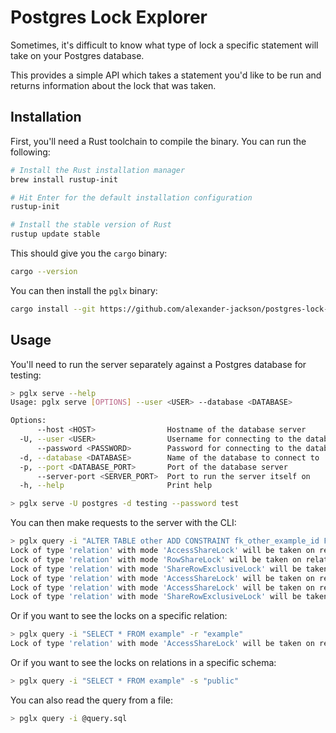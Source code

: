 # Postgres Lock Explorer

Sometimes, it's difficult to know what type of lock a specific statement will
take on your Postgres database.

This provides a simple API which takes a statement you'd like to be run and
returns information about the lock that was taken.

## Installation

First, you'll need a Rust toolchain to compile the binary. You can run the
following:

```bash
# Install the Rust installation manager
brew install rustup-init

# Hit Enter for the default installation configuration
rustup-init

# Install the stable version of Rust
rustup update stable
```

This should give you the `cargo` binary:

```bash
cargo --version
```

You can then install the `pglx` binary:

```bash
cargo install --git https://github.com/alexander-jackson/postgres-lock-explorer.git
```

## Usage

You'll need to run the server separately against a Postgres database for
testing:

```bash
> pglx serve --help
Usage: pglx serve [OPTIONS] --user <USER> --database <DATABASE>

Options:
      --host <HOST>                Hostname of the database server
  -U, --user <USER>                Username for connecting to the database server
      --password <PASSWORD>        Password for connecting to the database server
  -d, --database <DATABASE>        Name of the database to connect to
  -p, --port <DATABASE_PORT>       Port of the database server
      --server-port <SERVER_PORT>  Port to run the server itself on
  -h, --help                       Print help

> pglx serve -U postgres -d testing --password test
```

You can then make requests to the server with the CLI:

```bash
> pglx query -i "ALTER TABLE other ADD CONSTRAINT fk_other_example_id FOREIGN KEY (example_id) REFERENCES example (id)"
Lock of type 'relation' with mode 'AccessShareLock' will be taken on relation 'public.example'
Lock of type 'relation' with mode 'RowShareLock' will be taken on relation 'public.example'
Lock of type 'relation' with mode 'ShareRowExclusiveLock' will be taken on relation 'public.example'
Lock of type 'relation' with mode 'AccessShareLock' will be taken on relation 'public.example_pkey'
Lock of type 'relation' with mode 'AccessShareLock' will be taken on relation 'public.other'
Lock of type 'relation' with mode 'ShareRowExclusiveLock' will be taken on relation 'public.other'
```

Or if you want to see the locks on a specific relation:

```bash
> pglx query -i "SELECT * FROM example" -r "example"
Lock of type 'relation' with mode 'AccessShareLock' will be taken on relation 'public.example'
```

Or if you want to see the locks on relations in a specific schema:

```bash
> pglx query -i "SELECT * FROM example" -s "public"
```

You can also read the query from a file:

```bash
> pglx query -i @query.sql
```
